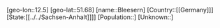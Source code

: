 ﻿---
location: [51.68,12.5]
type: City
tags:
- geo/City


SpocWebEntityId: 29230
isDeleted: false
confidential: public

---
[geo-lon::12.5]
[geo-lat::51.68]
[name::Bleesern]
[Country::[[Germany]]]
[State:[[../../Sachsen-Anhalt]]]]
[Population::]
[Unknown::]

